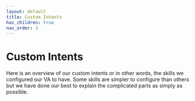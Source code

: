 ```yaml
---
layout: default
title: Custom Intents
has_children: true
nav_order: 3
---
```


# Custom Intents

Here is an overview of our custom intents or in other words, the skills we configured our VA to have. Some skills are simpler to configure than others but we have done our best to explain the complicated parts as simply as possible.
